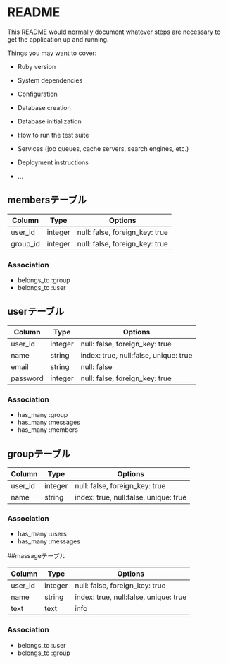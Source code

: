 # README

This README would normally document whatever steps are necessary to get the
application up and running.

Things you may want to cover:

* Ruby version

* System dependencies

* Configuration

* Database creation

* Database initialization

* How to run the test suite

* Services (job queues, cache servers, search engines, etc.)

* Deployment instructions

* ...

## membersテーブル

|Column|Type|Options|
|------|----|-------|
|user_id|integer|null: false, foreign_key: true|
|group_id|integer|null: false, foreign_key: true|

### Association
- belongs_to :group
- belongs_to :user

## userテーブル

|Column|Type|Options|
|------|----|-------|
|user_id|integer|null: false, foreign_key: true|
|name|string|index: true, null:false, unique: true|
|email|string|null: false|
|password|integer|null: false, foreign_key: true|


### Association
- has_many :group
- has_many :messages
- has_many :members


## groupテーブル

|Column|Type|Options|
|------|----|-------|
|user_id|integer|null: false, foreign_key: true|
|name|string|index: true, null:false, unique: true|


### Association
- has_many :users
- has_many :messages


##massageテーブル

|Column|Type|Options|
|------|----|-------|
|user_id|integer|null: false, foreign_key: true|
|name|string|index: true, null:false, unique: true|
|text|text|info|

### Association
- belongs_to :user
- belongs_to :group
   